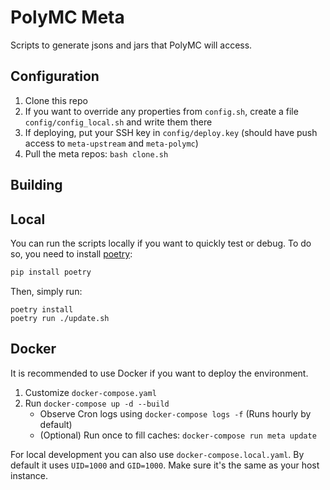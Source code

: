 # PolyMC Meta

Scripts to generate jsons and jars that PolyMC will access.

## Configuration

1. Clone this repo
2. If you want to override any properties from `config.sh`, create a file `config/config_local.sh` and write them there
3. If deploying, put your SSH key in `config/deploy.key` (should have push access to `meta-upstream` and `meta-polymc`)
4. Pull the meta repos: `bash clone.sh`

## Building

## Local

You can run the scripts locally if you want to quickly test or debug. To do so, you need to install [poetry](https://github.com/python-poetry/poetry):

```bash
pip install poetry
```

Then, simply run:

```
poetry install
poetry run ./update.sh
```

## Docker

It is recommended to use Docker if you want to deploy the environment.

1. Customize `docker-compose.yaml`
2. Run `docker-compose up -d --build`
   - Observe Cron logs using `docker-compose logs -f` (Runs hourly by default)
   - (Optional) Run once to fill caches: `docker-compose run meta update`

For local development you can also use `docker-compose.local.yaml`. By default it uses `UID=1000` and `GID=1000`. Make sure it's the same as your host instance.
